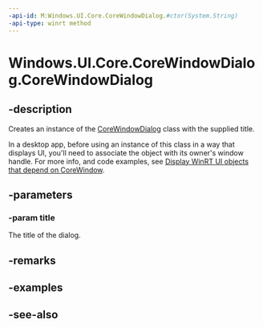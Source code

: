 ```yaml
---
-api-id: M:Windows.UI.Core.CoreWindowDialog.#ctor(System.String)
-api-type: winrt method
---
```


<!-- Method syntax
public CoreWindowDialog(System.String title)
-->

# Windows.UI.Core.CoreWindowDialog.CoreWindowDialog

## -description
Creates an instance of the [CoreWindowDialog](corewindowdialog.md) class with the supplied title.

In a desktop app, before using an instance of this class in a way that displays UI, you'll need to associate the object with its owner's window handle. For more info, and code examples, see [Display WinRT UI objects that depend on CoreWindow](/windows/apps/develop/ui-input/display-ui-objects#winui-3-with-c).

## -parameters
### -param title
The title of the dialog.

## -remarks

## -examples

## -see-also
